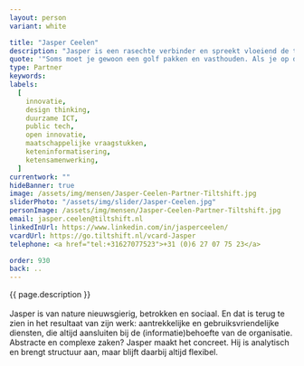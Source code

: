 ```yaml
---
layout: person
variant: white

title: "Jasper Ceelen"
description: "Jasper is een rasechte verbinder en spreekt vloeiend de taal van ontwerpers, technologen, stakeholders en eindgebruikers. Waar nodig maakt hij een vertaalslag en zorgt hij ervoor dat iedereen op één lijn zit. Met ruim twintig jaar ervaring in software-ontwikkeling en communicatieprojecten helpt hij organisaties bij digitale transformaties en het creëren van digitale diensten en producten."
quote: '"Soms moet je gewoon een golf pakken en vasthouden. Als je op de beste golf blijft wachten, kun je nooit surfen."'
type: Partner
keywords:
labels:
  [
    innovatie, 
    design thinking, 
    duurzame ICT,
    public tech,
    open innovatie,
    maatschappelijke vraagstukken,
    keteninformatisering,
    ketensamenwerking,
  ]
currentwork: ""
hideBanner: true
image: /assets/img/mensen/Jasper-Ceelen-Partner-Tiltshift.jpg
sliderPhoto: "/assets/img/slider/Jasper-Ceelen.jpg"
personImage: /assets/img/mensen/Jasper-Ceelen-Partner-Tiltshift.jpg
email: jasper.ceelen@tiltshift.nl
linkedInUrl: https://www.linkedin.com/in/jasperceelen/
vcardUrl: https://go.tiltshift.nl/vcard-Jasper
telephone: <a href="tel:+31627077523">+31 (0)‭6 27 07 75 23‬</a>

order: 930
back: ..
---
```


{{ page.description }}
<br /><br />
Jasper is van nature nieuwsgierig, betrokken en sociaal. En dat is terug te zien in het resultaat van zijn werk: aantrekkelijke en gebruiksvriendelijke diensten, die altijd aansluiten bij de (informatie)behoefte van de organisatie. Abstracte en complexe zaken? Jasper maakt het concreet. Hij is analytisch en brengt structuur aan, maar blijft daarbij altijd flexibel.
